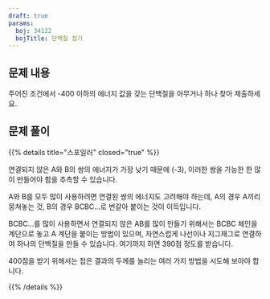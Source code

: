 ```yaml
---
draft: true
params:
  boj: 34122
  bojTitle: 단백질 접기
---
```


## 문제 내용

주어진 조건에서 -400 이하의 에너지 값을 갖는 단백질을 아무거나 하나 찾아 제출하세요.

## 문제 풀이

{{% details title="스포일러" closed="true" %}}

연결되지 않은 A와 B의 쌍의 에너지가 가장 낮기 때문에 (-3), 이러한 쌍을 가능한 한 많이 만들어야 함을 추측할 수 있습니다.

A와 B를 모두 많이 사용하려면 연결된 쌍의 에너지도 고려해야 하는데, A의 경우 A끼리 뭉쳐놓는 것, B의 경우 BCBC...로 번갈아 붙이는 것이 이득입니다.

BCBC...를 많이 사용하면서 연결되지 않은 AB를 많이 만들기 위해서는 BCBC 체인을 계단으로 놓고 A 계단을 붙이는 방법이 있으며, 자연스럽게 나선이나 지그재그로 연결하여 하나의 단백질을 만들 수 있습니다. 여기까지 하면 390점 정도를 받습니다.

400점을 받기 위해서는 접은 결과의 두께를 늘리는 여러 가지 방법을 시도해 보아야 합니다.

{{% /details %}}
